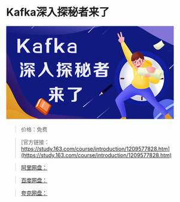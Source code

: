 # Kafka深入探秘者来了

![img](../../../assets/study163/free/938f3b29f7574f0599478a9bbaaf3ef6.jpg)

> 价格：免费

> [官方链接：https://study.163.com/course/introduction/1209577828.htm](https://study.163.com/course/introduction/1209577828.htm)

> [阿里网盘：]()

> [百度网盘：]()

> [夸克网盘：]()

